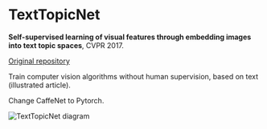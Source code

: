 # TextTopicNet
**Self-supervised learning of visual features through embedding images into text topic spaces**, CVPR 2017.

[Original repository](https://github.com/lluisgomez/TextTopicNet) 

Train computer vision algorithms without human supervision, based on text (illustrated article).    

Change CaffeNet to Pytorch.

![TextTopicNet diagram](./texttopicnet.png)


